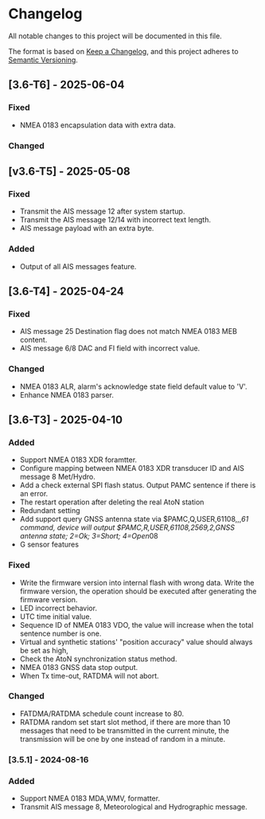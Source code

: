 # Changelog

All notable changes to this project will be documented in this file.

The format is based on [Keep a Changelog](https://keepachangelog.com/en/1.1.0/),
and this project adheres to [Semantic Versioning](https://semver.org/spec/v2.0.0.html).

## [3.6-T6] - 2025-06-04

### Fixed

- NMEA 0183 encapsulation data with extra data.

### Changed

## [v3.6-T5] - 2025-05-08

### Fixed

- Transmit the AIS message 12 after system startup.
- Transmit the AIS message 12/14 with incorrect text length.
- AIS message payload with an extra byte.

### Added

- Output of all AIS messages feature.

## [3.6-T4] - 2025-04-24

### Fixed

- AIS message 25 Destination flag does not match NMEA 0183 MEB content.
- AIS message 6/8 DAC and FI field with incorrect value.

### Changed

- NMEA 0183 ALR, alarm's acknowledge state field default value to 'V'.
- Enhance NMEA 0183 parser.

## [3.6-T3] - 2025-04-10

### Added

- Support NMEA 0183 XDR foramtter.
- Configure mapping between NMEA 0183 XDR transducer ID and AIS message 8 Met/Hydro.
- Add a check external SPI flash status. Output PAMC sentence if there is an error.
- The restart operation after deleting the real AtoN station
- Redundant setting
- Add support query GNSS antenna state via $PAMC,Q,USER,61108,,,*61 command,
device will output $PAMC,R,USER,61108,2569,2,GNSS antenna state; 2=Ok; 3=Short; 4=Open*08
- G sensor features

### Fixed

- Write the firmware version into internal flash with wrong data.
  Write the firmware version, the operation should be executed after generating the firmware version.
- LED incorrect behavior.
- UTC time initial value.
- Sequence ID of NMEA 0183 VDO, the value will increase when the total sentence number is one.
- Virtual and synthetic stations' "position accuracy" value should always be set as high,
- Check the AtoN synchronization status method.
- NMEA 0183 GNSS data stop output.
- When Tx time-out, RATDMA will not abort.

### Changed

- FATDMA/RATDMA schedule count increase to 80.
- RATDMA random set start slot method, if there are more than 10 messages that need to be transmitted in the current minute,
  the transmission will be one by one instead of random in a minute. 

### [3.5.1] - 2024-08-16

### Added

- Support NMEA 0183 MDA,WMV, formatter.
- Transmit AIS message 8, Meteorological and Hydrographic message.
